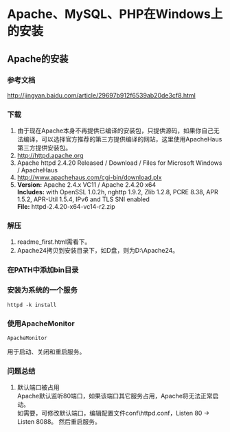 # Apache、MySQL、PHP在Windows上的安装
## Apache的安装
### 参考文档
http://jingyan.baidu.com/article/29697b912f6539ab20de3cf8.html  
### 下载
1. 由于现在Apache本身不再提供已编译的安装包，只提供源码，如果你自己无法编译，可以选择官方推荐的第三方提供编译的网站，这里使用ApacheHaus第三方提供安装包。
1. http://httpd.apache.org
2. Apache httpd 2.4.20 Released / Download / Files for Microsoft Windows / ApacheHaus
3. http://www.apachehaus.com/cgi-bin/download.plx
4. **Version:** Apache 2.4.x VC11 / Apache 2.4.20 x64  
   **Includes:** with OpenSSL 1.0.2h, nghttp 1.9.2, Zlib 1.2.8, PCRE 8.38, APR 1.5.2, APR-Util 1.5.4, IPv6 and TLS SNI enabled  
   **File:** httpd-2.4.20-x64-vc14-r2.zip
### 解压
1. readme_first.html需看下。
2. Apache24拷贝到安装目录下，如D盘，则为D:\Apache24。
### 在PATH中添加bin目录
### 安装为系统的一个服务

    httpd -k install
### 使用ApacheMonitor

    ApacheMonitor
用于启动、关闭和重启服务。
### 问题总结
1. 默认端口被占用  
Apache默认监听80端口，如果该端口其它服务占用，Apache将无法正常启动。  
如需要，可修改默认端口，编辑配置文件conf\httpd.conf，Listen 80 -> Listen 8088。 然后重启服务。